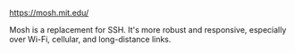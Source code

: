 https://mosh.mit.edu/

Mosh is a replacement for SSH. It's more robust and responsive, especially over Wi-Fi, cellular, and long-distance links.
